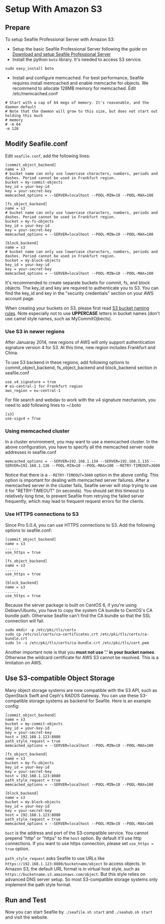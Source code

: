 # Setup With Amazon S3

## Prepare

To setup Seafile Professional Server with Amazon S3:

- Setup the basic Seafile Professional Server following the guide on [Download and setup Seafile Professional Server](download_and_setup_seafile_professional_server.md)
- Install the python `boto` library. It's needed to access S3 service.
```
sudo easy_install boto
```
- Install and configure memcached. For best performance, Seafile requires install memcached and enable memcache for objects. We recommend to allocate 128MB memory for memcached. Edit /etc/memcached.conf

```
# Start with a cap of 64 megs of memory. It's reasonable, and the daemon default
# Note that the daemon will grow to this size, but does not start out holding this much
# memory
# -m 64
-m 128
```

## Modify Seafile.conf

Edit `seafile.conf`, add the following lines:

```
[commit_object_backend]
name = s3
# bucket name can only use lowercase characters, numbers, periods and dashes. Period cannot be used in Frankfurt region.
bucket = my-commit-objects
key_id = your-key-id
key = your-secret-key
memcached_options = --SERVER=localhost --POOL-MIN=10 --POOL-MAX=100

[fs_object_backend]
name = s3
# bucket name can only use lowercase characters, numbers, periods and dashes. Period cannot be used in Frankfurt region.
bucket = my-fs-objects
key_id = your-key-id
key = your-secret-key
memcached_options = --SERVER=localhost --POOL-MIN=10 --POOL-MAX=100

[block_backend]
name = s3
# bucket name can only use lowercase characters, numbers, periods and dashes. Period cannot be used in Frankfurt region.
bucket = my-block-objects
key_id = your-key-id
key = your-secret-key
memcached_options = --SERVER=localhost --POOL-MIN=10 --POOL-MAX=100
```

It's recommended to create separate buckets for commit, fs, and block objects.
The key_id and key are required to authenticate you to S3. You can find the key_id and key in the "security credentials" section on your AWS account page.

When creating your buckets on S3, please first read [S3 bucket naming rules][1]. Note especially not to use **UPPERCASE** letters in bucket names (don't use camel style names, such as MyCommitOjbects).

### Use S3 in newer regions

After Januaray 2014, new regions of AWS will only support authentication signature version 4 for S3. At this time, new region includes Frankfurt and China.

To use S3 backend in these regions, add following options to commit_object_backend, fs_object_backend and block_backend section in seafile.conf

```
use_v4_signature = true
# eu-central-1 for Frankfurt region
aws_region = eu-central-1
```

For file search and webdav to work with the v4 signature mechanism, you need to add following lines to ~/.boto

```
[s3]
use-sigv4 = True
```

### Using memcached cluster

In a cluster environment, you may want to use a memcached cluster. In the above configuration, you have to specify all the memcached server node addresses in seafile.conf

```
memcached_options = --SERVER=192.168.1.134 --SERVER=192.168.1.135 --SERVER=192.168.1.136 --POOL-MIN=10 --POOL-MAX=100 --RETRY-TIMEOUT=3600
```

Notice that there is a `--RETRY-TIMEOUT=3600` option in the above config. This option is important for dealing with memcached server failures. After a memcached server in the cluster fails, Seafile server will stop trying to use it for "RETRY-TIMEOUT" (in seconds). You should set this timeout to relatively long time, to prevent Seafile from retrying the failed server frequently, which may lead to frequent request errors for the clients.

### Use HTTPS connections to S3

Since Pro 5.0.4, you can use HTTPS connections to S3. Add the following options to seafile.conf:

```
[commit_object_backend]
name = s3
......
use_https = true

[fs_object_backend]
name = s3
......
use_https = true

[block_backend]
name = s3
......
use_https = true
```

Because the server package is built on CentOS 6, if you're using Debian/Ubuntu, you have to copy the system CA bundle to CentOS's CA bundle path. Otherwise Seafile can't find the CA bundle so that the SSL connection will fail.

```
sudo mkdir -p /etc/pki/tls/certs
sudo cp /etc/ssl/certs/ca-certificates.crt /etc/pki/tls/certs/ca-bundle.crt
sudo ln -s /etc/pki/tls/certs/ca-bundle.crt /etc/pki/tls/cert.pem
```

Another important note is that you **must not use '.' in your bucket names**. Otherwise the wildcard certificate for AWS S3 cannot be resolved. This is a limitation on AWS.

## Use S3-compatible Object Storage

Many object storage systems are now compatible with the S3 API, such as OpenStack Swift and Ceph's RADOS Gateway. You can use these S3-compatible storage systems as backend for Seafile. Here is an example config:

```
[commit_object_backend]
name = s3
bucket = my-commit-objects
key_id = your-key-id
key = your-secret-key
host = 192.168.1.123:8080
path_style_request = true
memcached_options = --SERVER=localhost --POOL-MIN=10 --POOL-MAX=100

[fs_object_backend]
name = s3
bucket = my-fs-objects
key_id = your-key-id
key = your-secret-key
host = 192.168.1.123:8080
path_style_request = true
memcached_options = --SERVER=localhost --POOL-MIN=10 --POOL-MAX=100

[block_backend]
name = s3
bucket = my-block-objects
key_id = your-key-id
key = your-secret-key
host = 192.168.1.123:8080
path_style_request = true
memcached_options = --SERVER=localhost --POOL-MIN=10 --POOL-MAX=100
```

`host` is the address and port of the S3-compatible service. You cannot prepend "http" or "https" to the `host` option. By default it'll use http connections. If you want to use https connection, please set `use_https = true` option.

`path_style_request` asks Seafile to use URLs like `https://192.168.1.123:8080/bucketname/object` to access objects. In Amazon S3, the default URL format is in virtual host style, such as `https://bucketname.s3.amazonaws.com/object`. But this style relies on advanced DNS server setup. So most S3-compatible storage systems only implement the path style format.

## Run and Test ##

Now you can start Seafile by `./seafile.sh start` and `./seahub.sh start` and visit the website.

  [1]: http://docs.aws.amazon.com/AmazonS3/latest/dev/BucketRestrictions.html "the bucket naming rules"
